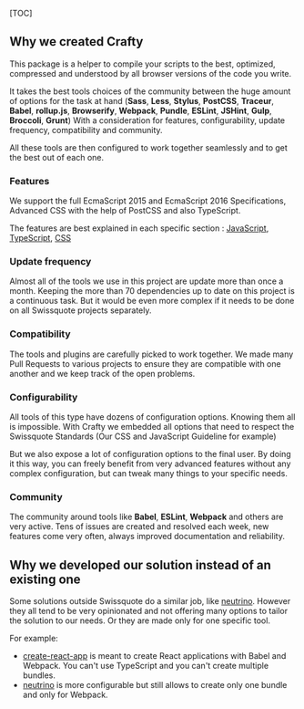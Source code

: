 [TOC]

## Why we created Crafty

This package is a helper to compile your scripts to the best, optimized,
compressed and understood by all browser versions of the code you write.

It takes the best tools choices of the community between the huge amount of
options for the task at hand (**Sass**, **Less**, **Stylus**, **PostCSS**,
**Traceur**, **Babel**, **rollup.js**, **Browserify**, **Webpack**, **Pundle**,
**ESLint**, **JSHint**, **Gulp**, **Broccoli**, **Grunt**) With a consideration
for features, configurability, update frequency, compatibility and community.

All these tools are then configured to work together seamlessly and to get the
best out of each one.

### Features

We support the full EcmaScript 2015 and EcmaScript 2016 Specifications, Advanced CSS with the help
of PostCSS and also TypeScript.

The features are best explained in each specific section :
[JavaScript](05_Packages/crafty-preset-babel),
[TypeScript](05_Packages/crafty-preset-typescript),
[CSS](05_Packages/crafty-preset-postcss)

### Update frequency

Almost all of the tools we use in this project are update more than once a
month. Keeping the more than 70 dependencies up to date on this project is a
continuous task. But it would be even more complex if it needs to be done on all
Swissquote projects separately.

### Compatibility

The tools and plugins are carefully picked to work together. We made many Pull
Requests to various projects to ensure they are compatible with one another and
we keep track of the open problems.

### Configurability

All tools of this type have dozens of configuration options. Knowing them all is
impossible. With Crafty we embedded all options that need to respect the
Swissquote Standards (Our CSS and JavaScript Guideline for example)

But we also expose a lot of configuration options to the final user. By doing it
this way, you can freely benefit from very advanced features without any complex
configuration, but can tweak many things to your specific needs.

### Community

The community around tools like **Babel**, **ESLint**, **Webpack** and others
are very active. Tens of issues are created and resolved each week, new features
come very often, always improved documentation and reliability.

## Why we developed our solution instead of an existing one

Some solutions outside Swissquote do a similar job, like
[neutrino](https://neutrino.js.org/). However they all tend to be very
opinionated and not offering many options to tailor the solution to our needs.
Or they are made only for one specific tool.

For example:

* [create-react-app](https://github.com/facebookincubator/create-react-app) is
  meant to create React applications with Babel and Webpack. You can't use
  TypeScript and you can't create multiple bundles.
* [neutrino](https://neutrino.js.org/) is more configurable but still allows to
  create only one bundle and only for Webpack.
